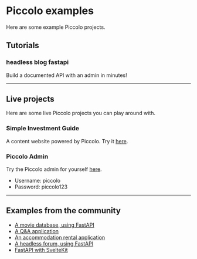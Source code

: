 # Piccolo examples

Here are some example Piccolo projects.

## Tutorials

### headless blog fastapi

Build a documented API with an admin in minutes!

---

## Live projects

Here are some live Piccolo projects you can play around with.

### Simple Investment Guide

A content website powered by Piccolo. Try it [here](http://simpleinvestmentguide.com/).

### Piccolo Admin

Try the Piccolo admin for yourself [here](https://demo1.piccolo-orm.com/#/).

 * Username: piccolo
 * Password: piccolo123

---

## Examples from the community

 * [A movie database, using FastAPI](https://github.com/piccolo-orm/pymdb)
 * [A Q&A application](https://github.com/sinisaos/starlette-piccolo-orm)
 * [An accommodation rental application](https://github.com/sinisaos/starlette-piccolo-rental)
 * [A headless forum, using FastAPI](https://github.com/sinisaos/headless-forum-fastapi)
 * [FastAPI with SvelteKit](https://github.com/heliumbrain/fastapi-piccolo)
